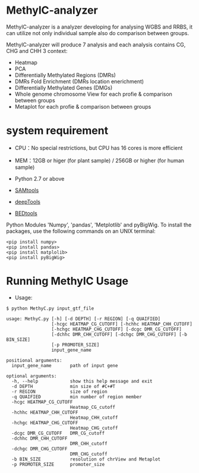 
# MethylC-analyzer

MethylC-analyzer is a analyzer developing for analysing WGBS and RRBS, it can utilize not only individual sample also do comparison between groups.
 
MethylC-analyzer will produce 7 analysis and each analysis contains CG, CHG and CHH 3 context:
* Heatmap 
* PCA
* Differentially Methylated Regions (DMRs)
* DMRs Fold Enrichment (DMRs location enerichment)
* Differentially Methylated Genes (DMGs)
* Whole genome chromosome View for each profie & comparison between groups
* Metaplot for each profie & comparison between groups 

# system requirement 
* CPU：No special restrictions, but CPU has 16 cores is more efficient

* MEM：12GB or higer (for plant sample) / 256GB or higher (for human sample)

* Python 2.7 or above
* [SAMtools](http://www.htslib.org/)
* [deepTools](https://deeptools.readthedocs.org/)
* [BEDtools](http://bedtools.readthedocs.org/)

Python Modules 'Numpy', 'pandas', 'Metplotlib' and pyBigWig. To install the packages, use the following commands on an UNIX terminal:

	<pip install numpy>
	<pip install pandas>
	<pip install matplolib>
	<pip install pyBigWig>

# Running MethylC Usage

* Usage:

```
$ python MethyC.py input_gtf_file

usage: MethyC.py [-h] [-d DEPTH] [-r REGION] [-q QUAIFIED]
                 [-hcgc HEATMAP_CG_CUTOFF] [-hchhc HEATMAP_CHH_CUTOFF]
                 [-hchgc HEATMAP_CHG_CUTOFF] [-dcgc DMR_CG_CUTOFF]
                 [-dchhc DMR_CHH_CUTOFF] [-dchgc DMR_CHG_CUTOFF] [-b BIN_SIZE]
                 [-p PROMOTER_SIZE]
                 input_gene_name

positional arguments:
  input_gene_name       path of input gene

optional arguments:
  -h, --help            show this help message and exit
  -d DEPTH              min size of #C+#T
  -r REGION             size of region
  -q QUAIFIED           min number of region member
  -hcgc HEATMAP_CG_CUTOFF
                        Heatmap_CG_cutoff
  -hchhc HEATMAP_CHH_CUTOFF
                        Heatmap_CHH_cutoff
  -hchgc HEATMAP_CHG_CUTOFF
                        Heatmap_CHG_cutoff
  -dcgc DMR_CG_CUTOFF   DMR_CG_cutoff
  -dchhc DMR_CHH_CUTOFF
                        DMR_CHH_cutoff
  -dchgc DMR_CHG_CUTOFF
                        DMR_CHG_cutoff
  -b BIN_SIZE           resolution of chrView and Metaplot
  -p PROMOTER_SIZE      promoter_size
  ```
  
